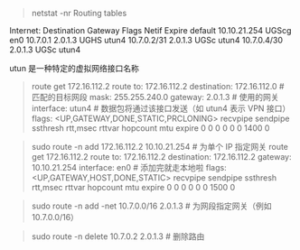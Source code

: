 > netstat -nr
Routing tables

Internet:
Destination        Gateway            Flags               Netif Expire
default            10.10.21.254       UGScg                 en0
10.7.0.1           2.0.1.3            UGHS                utun4
10.7.0.2/31        2.0.1.3            UGSc                utun4
10.7.0.4/30        2.0.1.3            UGSc                utun4


utun 是一种特定的虚拟网络接口名称

> route get 172.16.112.2
   route to: 172.16.112.2
destination: 172.16.112.0 # 匹配的目标网段
       mask: 255.255.240.0
    gateway: 2.0.1.3   # 使用的网关
  interface: utun4     # 数据包将通过该接口发送（如 utun4 表示 VPN 接口）
      flags: <UP,GATEWAY,DONE,STATIC,PRCLONING>
 recvpipe  sendpipe  ssthresh  rtt,msec    rttvar  hopcount      mtu     expire
       0         0         0         0         0         0      1400         0


> sudo route -n add 172.16.112.2 10.10.21.254 # 为单个 IP 指定网关
> route get 172.16.112.2
   route to: 172.16.112.2
destination: 172.16.112.2
    gateway: 10.10.21.254
  interface: en0  # 添加完就走本地啦
      flags: <UP,GATEWAY,HOST,DONE,STATIC>
 recvpipe  sendpipe  ssthresh  rtt,msec    rttvar  hopcount      mtu     expire
       0         0         0         0         0         0      1500         0


> sudo route -n add -net 10.7.0.0/16 2.0.1.3  # 为网段指定网关（例如 10.7.0.0/16）

> sudo route -n delete 10.7.0.2 2.0.1.3  # 删除路由